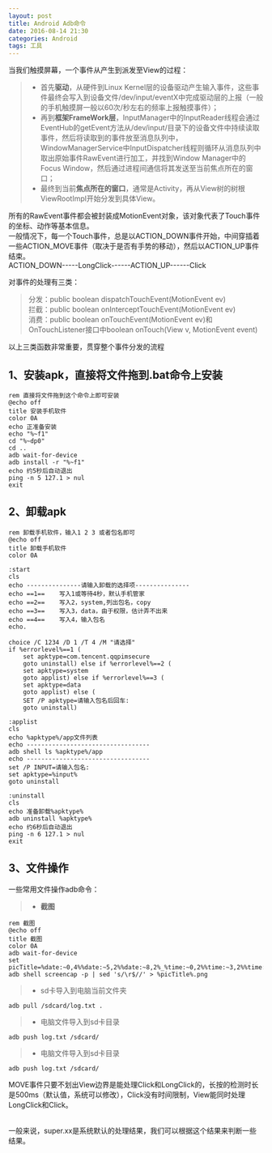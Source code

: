 ```yaml
---
layout: post
title: Android Adb命令
date: 2016-08-14 21:30
categories: Android
tags: 工具
---
```


当我们触摸屏幕，一个事件从产生到派发至View的过程：
>* 首先**驱动**，从硬件到Linux Kernel层的设备驱动产生输入事件，这些事件最终会写入到设备文件/dev/input/eventX中完成驱动层的上报（一般的手机触摸屏一般以60次/秒左右的频率上报触摸事件）；   
>* 再到**框架FrameWork层**，InputManager中的InputReader线程会通过EventHub的getEvent方法从/dev/input/目录下的设备文件中持续读取事件，然后将读取到的事件放至消息队列中，WindowManagerService中InputDispatcher线程则循环从消息队列中取出原始事件RawEvent进行加工，并找到Window Manager中的Focus Window，然后通过进程间通信将其发送至当前焦点所在的窗口；
>* 最终到当前**焦点所在的窗口**，通常是Activity，再从View树的树根ViewRootImpl开始分发到具体View。

所有的RawEvent事件都会被封装成MotionEvent对象，该对象代表了Touch事件的坐标、动作等基本信息。  
一般情况下，每一个Touch事件，总是以ACTION_DOWN事件开始，中间穿插着一些ACTION_MOVE事件（取决于是否有手势的移动），然后以ACTION_UP事件结束。  
ACTION_DOWN-----LongClick------ACTION_UP------Click

对事件的处理有三类：
>分发：public boolean dispatchTouchEvent(MotionEvent ev)  
>拦截：public boolean onInterceptTouchEvent(MotionEvent ev)  
>消费：public boolean onTouchEvent(MotionEvent ev)和OnTouchListener接口中boolean onTouch(View v, MotionEvent event)  

以上三类函数非常重要，贯穿整个事件分发的流程   

##  1、安装apk，直接将文件拖到.bat命令上安装
```
rem 直接将文件拖到这个命令上即可安装
@echo off
title 安装手机软件
color 0A
echo 正准备安装
echo "%~f1"
cd "%~dp0"
cd ..
adb wait-for-device
adb install -r "%~f1"
echo 约5秒后自动退出
ping -n 5 127.1 > nul
exit
```

## 2、卸载apk  
```
rem 卸载手机软件，输入1 2 3 或者包名即可
@echo off
title 卸载手机软件
color 0A

:start
cls
echo ---------------请输入卸载的选择项---------------
echo ==1==    写入1或等待4秒，默认手机管家
echo ==2==    写入2，system,列出包名，copy
echo ==3==    写入3，data，由于权限，估计弄不出来
echo ==4==    写入4，输入包名
echo.

choice /C 1234 /D 1 /T 4 /M "请选择"
if %errorlevel%==1 (
    set apktype=com.tencent.qqpimsecure 
    goto uninstall) else if %errorlevel%==2 (
    set apktype=system
    goto applist) else if %errorlevel%==3 (
    set apktype=data
    goto applist) else (
    SET /P apktype=请输入包名后回车:
    goto uninstall)

:applist
cls
echo %apktype%/app文件列表
echo ----------------------------------
adb shell ls %apktype%/app
echo ----------------------------------
set /P INPUT=请输入包名:
set apktype=%input%
goto uninstall

:uninstall
cls
echo 准备卸载%apktype%
adb uninstall %apktype%
echo 约6秒后自动退出
ping -n 6 127.1 > nul
exit  
```

## 3、文件操作   
一些常用文件操作adb命令：
>* **截图**
```  
rem 截图
@echo off
title 截图
color 0A
adb wait-for-device
set picTitle=%date:~0,4%%date:~5,2%%date:~8,2%_%time:~0,2%%time:~3,2%%time:~6,2%_%time:~9,2%
adb shell screencap -p | sed 's/\r$//' > %picTitle%.png
```  
>* sd卡导入到电脑当前文件夹
``` 
adb pull /sdcard/log.txt .
``` 
>* 电脑文件导入到sd卡目录
``` 
adb push log.txt /sdcard/
``` 
>* 电脑文件导入到sd卡目录
``` 
adb push log.txt /sdcard/
``` 

MOVE事件只要不划出View边界是能处理Click和LongClick的，长按的检测时长是500ms（默认值，系统可以修改），Click没有时间限制，View能同时处理LongClick和Click。 


<br />
一般来说，super.xx是系统默认的处理结果，我们可以根据这个结果来判断一些结果。